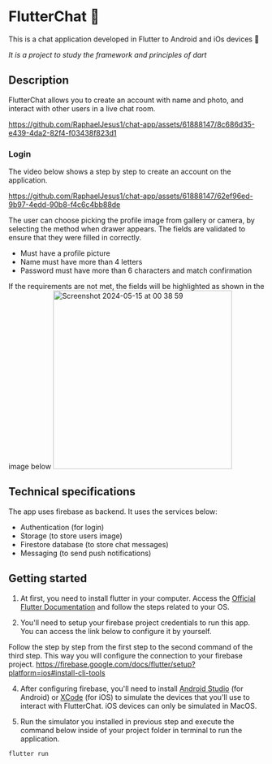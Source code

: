 # FlutterChat 💬

This is a chat application developed in Flutter to Android and iOs devices 📱

_It is a project to study the framework and principles of dart_

## Description

FlutterChat allows you to create an account with name and photo, and interact with other users in a live chat room.

https://github.com/RaphaelJesus1/chat-app/assets/61888147/8c686d35-e439-4da2-82f4-f03438f823d1

### Login
The video below shows a step by step to create an account on the application. 

https://github.com/RaphaelJesus1/chat-app/assets/61888147/62ef96ed-9b97-4edd-90b8-f4c6c4bb88de

The user can choose picking the profile image from gallery or camera, by selecting the method when drawer appears.
The fields are validated to ensure that they were filled in correctly.
* Must have a profile picture
* Name must have more than 4 letters
* Password must have more than 6 characters and match confirmation

If the requirements are not met, the fields will be highlighted as shown in the image below
<img width="352" alt="Screenshot 2024-05-15 at 00 38 59" src="https://github.com/RaphaelJesus1/chat-app/assets/61888147/68d55d79-4397-441d-be7a-4d7a539361c3">

## Technical specifications
The app uses firebase as backend. It uses the services below:
* Authentication (for login)
* Storage (to store users image)
* Firestore database (to store chat messages)
* Messaging (to send push notifications) 

## Getting started
1. At first, you need to install flutter in your computer. Access the [Official Flutter Documentation](https://flutter-ko.dev/get-started/install) and follow the steps related to your OS.

2. You'll need to setup your firebase project credentials to run this app. You can access the link below to configure it by yourself.

Follow the step by step from the first step to the second command of the third step. This way you will configure the connection to your firebase project.
https://firebase.google.com/docs/flutter/setup?platform=ios#install-cli-tools

4. After configuring firebase, you'll need to install [Android Studio](https://developer.android.com/studio/install) (for Android) or [XCode](https://apps.apple.com/us/app/xcode/id497799835?mt=12) (for iOS) to simulate the devices that you'll use to interact with FlutterChat. iOS devices can only be simulated in MacOS.

5. Run the simulator you installed in previous step and execute the command below inside of your project folder in terminal to run the application.
```bash
flutter run
```
